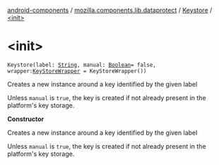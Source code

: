 [android-components](../../index.md) / [mozilla.components.lib.dataprotect](../index.md) / [Keystore](index.md) / [&lt;init&gt;](./-init-.md)

# &lt;init&gt;

`Keystore(label: `[`String`](https://kotlinlang.org/api/latest/jvm/stdlib/kotlin/-string/index.html)`, manual: `[`Boolean`](https://kotlinlang.org/api/latest/jvm/stdlib/kotlin/-boolean/index.html)` = false, wrapper: `[`KeyStoreWrapper`](../-key-store-wrapper/index.md)` = KeyStoreWrapper())`

Creates a new instance around a key identified by the given label

Unless `manual` is `true`, the key is created if not already present in the
platform's key storage.

**Constructor**

Creates a new instance around a key identified by the given label



Unless `manual` is `true`, the key is created if not already present in the
platform's key storage.

